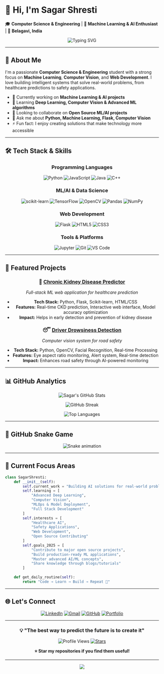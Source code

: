 # 👋 Hi, I'm Sagar Shresti

🎓 **Computer Science & Engineering** | 🤖 **Machine Learning & AI Enthusiast** | 📍 **Belagavi, India**

<div align="center">
  <img src="https://readme-typing-svg.herokuapp.com?font=Fira+Code&size=22&pause=1000&color=58A6FF&width=600&lines=Machine+Learning+Developer;Machine+Learning+Developer;AI+%26+Computer+Vision+Enthusiast;Always+Learning+New+Technologies" alt="Typing SVG" />
</div>

---

## 💫 About Me

I'm a passionate **Computer Science & Engineering** student with a strong focus on **Machine Learning**, **Computer Vision**, and **Web Development**. I love building intelligent systems that solve real-world problems, from healthcare predictions to safety applications.

- 🔭 Currently working on **Machine Learning & AI projects**
- 🌱 Learning **Deep Learning, Computer Vision & Advanced ML algorithms**
- 👯 Looking to collaborate on **Open Source ML/AI projects**
- 💬 Ask me about **Python, Machine Learning, Flask, Computer Vision**
- ⚡ Fun fact: I enjoy creating solutions that make technology more accessible

---

## 🛠️ Tech Stack & Skills

<div align="center">

### Programming Languages
![Python](https://img.shields.io/badge/Python-3776AB?style=for-the-badge&logo=python&logoColor=white)
![JavaScript](https://img.shields.io/badge/JavaScript-F7DF1E?style=for-the-badge&logo=javascript&logoColor=black)
![Java](https://img.shields.io/badge/Java-ED8B00?style=for-the-badge&logo=java&logoColor=white)
![C++](https://img.shields.io/badge/C%2B%2B-00599C?style=for-the-badge&logo=c%2B%2B&logoColor=white)

### ML/AI & Data Science
![scikit-learn](https://img.shields.io/badge/scikit--learn-F7931E?style=for-the-badge&logo=scikit-learn&logoColor=white)
![TensorFlow](https://img.shields.io/badge/TensorFlow-FF6F00?style=for-the-badge&logo=TensorFlow&logoColor=white)
![OpenCV](https://img.shields.io/badge/OpenCV-27338e?style=for-the-badge&logo=OpenCV&logoColor=white)
![Pandas](https://img.shields.io/badge/Pandas-2C2D72?style=for-the-badge&logo=pandas&logoColor=white)
![NumPy](https://img.shields.io/badge/Numpy-777BB4?style=for-the-badge&logo=numpy&logoColor=white)

### Web Development
![Flask](https://img.shields.io/badge/Flask-000000?style=for-the-badge&logo=flask&logoColor=white)
![HTML5](https://img.shields.io/badge/HTML5-E34F26?style=for-the-badge&logo=html5&logoColor=white)
![CSS3](https://img.shields.io/badge/CSS3-1572B6?style=for-the-badge&logo=css3&logoColor=white)

### Tools & Platforms
![Jupyter](https://img.shields.io/badge/Jupyter-F37626.svg?&style=for-the-badge&logo=Jupyter&logoColor=white)
![Git](https://img.shields.io/badge/GIT-E44C30?style=for-the-badge&logo=git&logoColor=white)
![VS Code](https://img.shields.io/badge/VSCode-0078D4?style=for-the-badge&logo=visual%20studio%20code&logoColor=white)

</div>

---

## 🚀 Featured Projects

<div align="center">

### 🏥 [Chronic Kidney Disease Predictor](https://github.com/Sagarshresti18/ckd-predictor)
*Full-stack ML web application for healthcare prediction*
- **Tech Stack:** Python, Flask, Scikit-learn, HTML/CSS
- **Features:** Real-time CKD prediction, Interactive web interface, Model accuracy optimization
- **Impact:** Helps in early detection and prevention of kidney disease

### 😴 [Driver Drowsiness Detection](https://github.com/Sagarshresti18/DriverDrowsinessDetection)
*Computer vision system for road safety*
- **Tech Stack:** Python, OpenCV, Facial Recognition, Real-time Processing
- **Features:** Eye aspect ratio monitoring, Alert system, Real-time detection
- **Impact:** Enhances road safety through AI-powered monitoring

</div>

---

## 📊 GitHub Analytics

<div align="center">

![Sagar's GitHub Stats](https://github-readme-stats.vercel.app/api?username=Sagarshresti18&show_icons=true&theme=tokyonight&count_private=true&hide_border=true)

![GitHub Streak](https://github-readme-streak-stats.herokuapp.com/?user=Sagarshresti18&theme=tokyonight&hide_border=true)

![Top Languages](https://github-readme-stats.vercel.app/api/top-langs/?username=Sagarshresti18&layout=compact&theme=tokyonight&hide_border=true)

</div>

---

## 🐍 GitHub Snake Game

<div align="center">

![Snake animation](https://github.com/Sagarshresti18/Sagarshresti18/blob/output/github-contribution-grid-snake.svg)


</div>

---


## 🎯 Current Focus Areas

```python
class SagarShresti:
    def __init__(self):
        self.current_work = "Building AI solutions for real-world problems"
        self.learning = [
            "Advanced Deep Learning",
            "Computer Vision",
            "MLOps & Model Deployment",
            "Full Stack Development"
        ]
        self.interests = [
            "Healthcare AI",
            "Safety Applications",
            "Web Development",
            "Open Source Contributing"
        ]
        self.goals_2025 = [
            "Contribute to major open source projects",
            "Build production-ready ML applications",
            "Master advanced AI/ML concepts",
            "Share knowledge through blogs/tutorials"
        ]
    
    def get_daily_routine(self):
        return "Code → Learn → Build → Repeat 🔄"
```

---

## 🌐 Let's Connect

<div align="center">

[![LinkedIn](https://img.shields.io/badge/LinkedIn-0077B5?style=for-the-badge&logo=linkedin&logoColor=white)](https://linkedin.com/in/sagar-shresti)
[![Gmail](https://img.shields.io/badge/Gmail-D14836?style=for-the-badge&logo=gmail&logoColor=white)](sagar18reshmi@gmail.com)
[![GitHub](https://img.shields.io/badge/GitHub-100000?style=for-the-badge&logo=github&logoColor=white)](https://github.com/Sagarshresti18)
[![Portfolio](https://img.shields.io/badge/Portfolio-000000?style=for-the-badge&logo=notion&logoColor=white)](https://your-portfolio.com)

</div>

---

<div align="center">

### 💡 "The best way to predict the future is to create it" 

![Profile Views](https://komarev.com/ghpvc/?username=Sagarshresti18&style=for-the-badge&color=brightgreen)
[![Stars](https://img.shields.io/github/stars/Sagarshresti18?affiliations=OWNER%2CCOLLABORATOR&style=for-the-badge)](https://github.com/Sagarshresti18)

**⭐ Star my repositories if you find them useful!**

</div>

---

<div align="center">
  <img src="https://capsule-render.vercel.app/api?type=waving&color=gradient&height=100&section=footer&width=100%"/>
</div>

